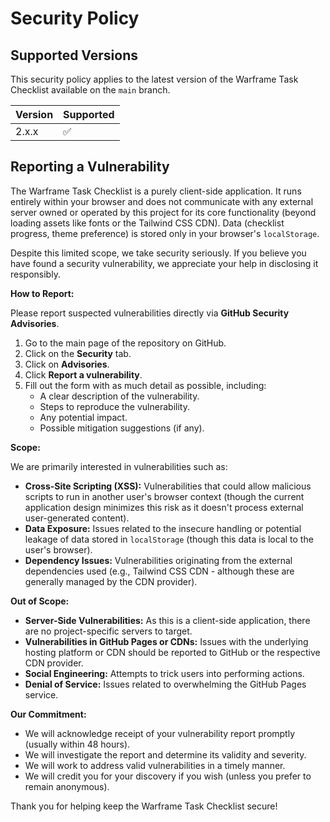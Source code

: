 # Security Policy

## Supported Versions

This security policy applies to the latest version of the Warframe Task Checklist available on the `main` branch.

| Version | Supported          |
| ------- | ------------------ |
| 2.x.x   | :white_check_mark: |

## Reporting a Vulnerability

The Warframe Task Checklist is a purely client-side application. It runs entirely within your browser and does not communicate with any external server owned or operated by this project for its core functionality (beyond loading assets like fonts or the Tailwind CSS CDN). Data (checklist progress, theme preference) is stored only in your browser's `localStorage`.

Despite this limited scope, we take security seriously. If you believe you have found a security vulnerability, we appreciate your help in disclosing it responsibly.

**How to Report:**

Please report suspected vulnerabilities directly via **GitHub Security Advisories**.

1.  Go to the main page of the repository on GitHub.
2.  Click on the **Security** tab.
3.  Click on **Advisories**.
4.  Click **Report a vulnerability**.
5.  Fill out the form with as much detail as possible, including:
    * A clear description of the vulnerability.
    * Steps to reproduce the vulnerability.
    * Any potential impact.
    * Possible mitigation suggestions (if any).

**Scope:**

We are primarily interested in vulnerabilities such as:

* **Cross-Site Scripting (XSS):** Vulnerabilities that could allow malicious scripts to run in another user's browser context (though the current application design minimizes this risk as it doesn't process external user-generated content).
* **Data Exposure:** Issues related to the insecure handling or potential leakage of data stored in `localStorage` (though this data is local to the user's browser).
* **Dependency Issues:** Vulnerabilities originating from the external dependencies used (e.g., Tailwind CSS CDN - although these are generally managed by the CDN provider).

**Out of Scope:**

* **Server-Side Vulnerabilities:** As this is a client-side application, there are no project-specific servers to target.
* **Vulnerabilities in GitHub Pages or CDNs:** Issues with the underlying hosting platform or CDN should be reported to GitHub or the respective CDN provider.
* **Social Engineering:** Attempts to trick users into performing actions.
* **Denial of Service:** Issues related to overwhelming the GitHub Pages service.

**Our Commitment:**

* We will acknowledge receipt of your vulnerability report promptly (usually within 48 hours).
* We will investigate the report and determine its validity and severity.
* We will work to address valid vulnerabilities in a timely manner.
* We will credit you for your discovery if you wish (unless you prefer to remain anonymous).

Thank you for helping keep the Warframe Task Checklist secure!
